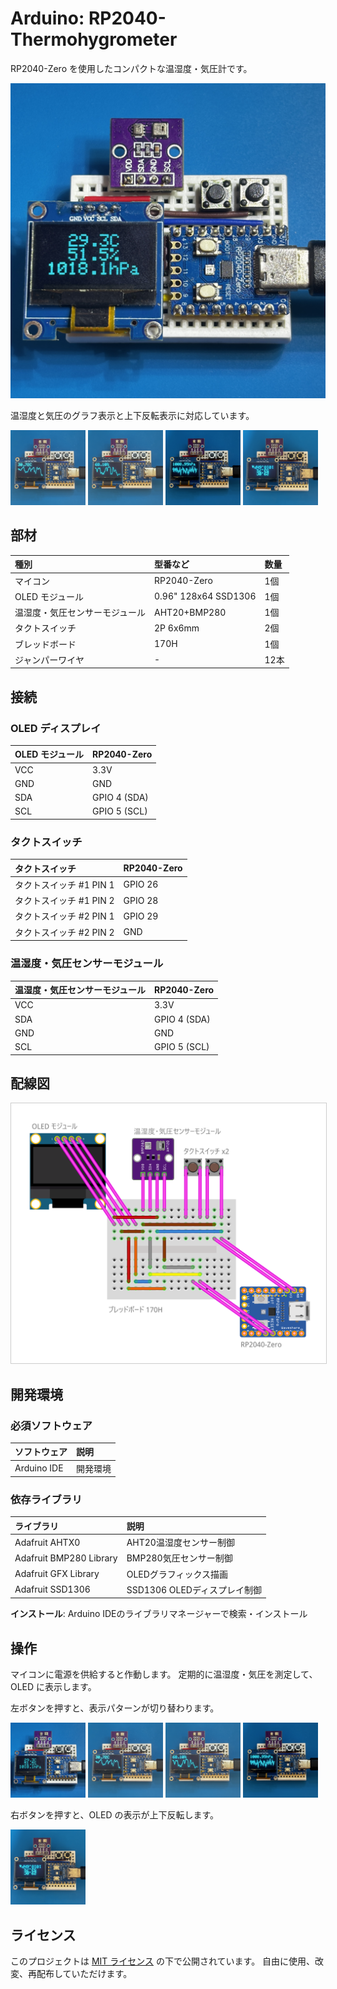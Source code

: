 # Arduino: RP2040-Thermohygrometer

RP2040-Zero を使用したコンパクトな温湿度・気圧計です。

<img src="./images/overview.jpg" alt="全体図" width="640" />

温湿度と気圧のグラフ表示と上下反転表示に対応しています。

<div>
<img src="./images/pattern2.jpg" alt="温度" width="120" />
<img src="./images/pattern3.jpg" alt="湿度" width="120"  />
<img src="./images/pattern4.jpg" alt="気圧" width="120"  />
<img src="./images/pattern5.jpg" alt="上下反転" width="120" />
</div>

## 部材

| 種別 | 型番など | 数量 |
|:-----|:---------|:-----|
| マイコン | RP2040-Zero | 1個 |
| OLED モジュール | 0.96" 128x64 SSD1306 | 1個 |
| 温湿度・気圧センサーモジュール | AHT20+BMP280 | 1個 |
| タクトスイッチ | 2P 6x6mm | 2個 |
| ブレッドボード | 170H | 1個 |
| ジャンパーワイヤ | - | 12本 |

## 接続

### OLED ディスプレイ

| OLED モジュール | RP2040-Zero |
|:---|:---|
| VCC | 3.3V |
| GND | GND |
| SDA | GPIO 4 (SDA) |
| SCL | GPIO 5 (SCL) |

### タクトスイッチ

| タクトスイッチ | RP2040-Zero |
|:--------|:------------------|
| タクトスイッチ #1 PIN 1 | GPIO 26 |
| タクトスイッチ #1 PIN 2 | GPIO 28 |
| タクトスイッチ #2 PIN 1 | GPIO 29 |
| タクトスイッチ #2 PIN 2 | GND |

### 温湿度・気圧センサーモジュール

| 温湿度・気圧センサーモジュール | RP2040-Zero |
|:---|:---|
| VCC | 3.3V |
| SDA | GPIO 4 (SDA) |
| GND | GND |
| SCL | GPIO 5 (SCL) |

## 配線図

<img src="./images/wiring.png" alt="配線図" style="border: 1px solid #ccc;" />

## 開発環境

### 必須ソフトウェア

| ソフトウェア | 説明 |
|:-----------|:-----|
| Arduino IDE | 開発環境 |

### 依存ライブラリ

| ライブラリ | 説明 |
|:-----------|:-----|
| Adafruit AHTX0 | AHT20温湿度センサー制御 |
| Adafruit BMP280 Library | BMP280気圧センサー制御 |
| Adafruit GFX Library | OLEDグラフィックス描画 |
| Adafruit SSD1306 | SSD1306 OLEDディスプレイ制御 |

**インストール**: Arduino IDEのライブラリマネージャーで検索・インストール

## 操作

マイコンに電源を供給すると作動します。
定期的に温湿度・気圧を測定して、OLED に表示します。

左ボタンを押すと、表示パターンが切り替わります。

<img src="./images/pattern1.jpg" alt="テキスト" width="120" />
<img src="./images/pattern2.jpg" alt="温度" width="120" />
<img src="./images/pattern3.jpg" alt="湿度" width="120"  />
<img src="./images/pattern4.jpg" alt="気圧" width="120"  />

右ボタンを押すと、OLED の表示が上下反転します。

<img src="./images/pattern5.jpg" alt="上下反転" width="120"  />

## ライセンス

このプロジェクトは [MIT ライセンス](./LICENSE) の下で公開されています。
自由に使用、改変、再配布していただけます。

